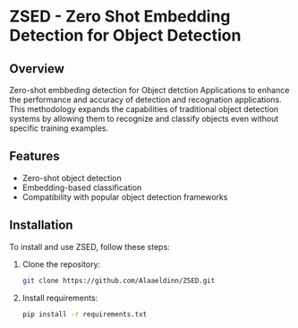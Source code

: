 # ZSED - Zero Shot Embedding Detection for Object Detection

## Overview

Zero-shot embbeding detection for Object detction Applications to enhance the performance and accuracy of detection and recognation applications. This methodology expands the capabilities of traditional object detection systems by allowing them to recognize and classify objects even without specific training examples.


## Features

- Zero-shot object detection
- Embedding-based classification
- Compatibility with popular object detection frameworks

## Installation

To install and use ZSED, follow these steps:

1. Clone the repository:

   ```bash
   git clone https://github.com/Alaaeldinn/ZSED.git
   ```

2. Install requirements:

   ```bash
   pip install -r requirements.txt
   ```
   
